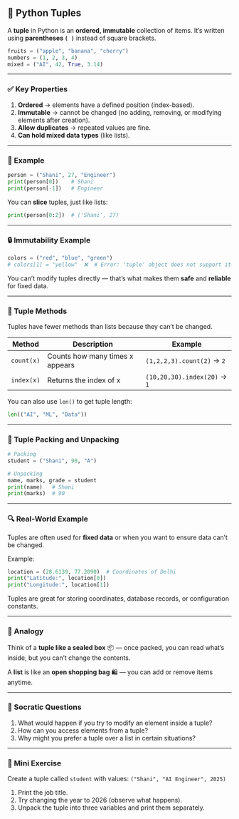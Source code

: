 ## 📘 Python Tuples

A **tuple** in Python is an **ordered, immutable** collection of items.
It’s written using **parentheses `( )`** instead of square brackets.

```python
fruits = ("apple", "banana", "cherry")
numbers = (1, 2, 3, 4)
mixed = ("AI", 42, True, 3.14)
```

---

### ✅ Key Properties

1. **Ordered** → elements have a defined position (index-based).
2. **Immutable** → cannot be changed (no adding, removing, or modifying elements after creation).
3. **Allow duplicates** → repeated values are fine.
4. **Can hold mixed data types** (like lists).

---

### 🧩 Example

```python
person = ("Shani", 27, "Engineer")
print(person[0])    # Shani
print(person[-1])   # Engineer
```

You can **slice** tuples, just like lists:

```python
print(person[0:2])  # ('Shani', 27)
```

---

### 🔒 Immutability Example

```python
colors = ("red", "blue", "green")
# colors[1] = "yellow"  ❌  # Error: 'tuple' object does not support item assignment
```

You can’t modify tuples directly — that’s what makes them **safe** and **reliable** for fixed data.

---

### 🧰 Tuple Methods

Tuples have fewer methods than lists because they can’t be changed.

| Method     | Description                     | Example                      |
| ---------- | ------------------------------- | ---------------------------- |
| `count(x)` | Counts how many times x appears | `(1,2,2,3).count(2)` → `2`   |
| `index(x)` | Returns the index of x          | `(10,20,30).index(20)` → `1` |

You can also use `len()` to get tuple length:

```python
len(("AI", "ML", "Data"))
```

---

### 🔄 Tuple Packing and Unpacking

```python
# Packing
student = ("Shani", 90, "A")

# Unpacking
name, marks, grade = student
print(name)   # Shani
print(marks)  # 90
```

---

### 🔍 Real-World Example

Tuples are often used for **fixed data** or when you want to ensure data can’t be changed.

Example:

```python
location = (28.6139, 77.2090)  # Coordinates of Delhi
print("Latitude:", location[0])
print("Longitude:", location[1])
```

Tuples are great for storing coordinates, database records, or configuration constants.

---

### 🔎 Analogy

Think of a **tuple like a sealed box** 📦 —
once packed, you can read what’s inside, but you can’t change the contents.

A **list** is like an **open shopping bag** 🛍️ — you can add or remove items anytime.

---

### 🤔 Socratic Questions

1. What would happen if you try to modify an element inside a tuple?
2. How can you access elements from a tuple?
3. Why might you prefer a tuple over a list in certain situations?

---

### 📝 Mini Exercise

Create a tuple called `student` with values:
`("Shani", "AI Engineer", 2025)`

1. Print the job title.
2. Try changing the year to 2026 (observe what happens).
3. Unpack the tuple into three variables and print them separately.
